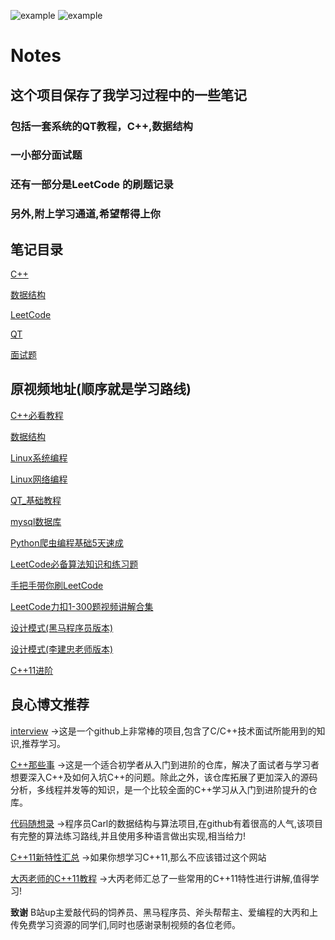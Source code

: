 ![example](https://img.shields.io/badge/notes-v1.0-blue.svg)   ![example](https://img.shields.io/badge/user:-sakura-blue.svg)
# Notes
## 这个项目保存了我学习过程中的一些笔记
### 包括一套系统的QT教程，C++,数据结构
### 一小部分面试题
### 还有一部分是LeetCode 的刷题记录
### 另外,附上学习通道,希望帮得上你

## 笔记目录

[C++](https://github.com/Sakura7301/Notes/tree/master/Notes/C++)

[数据结构](https://github.com/Sakura7301/Notes/tree/master/Notes/Data_structure)

[LeetCode](https://github.com/Sakura7301/Notes/tree/master/Notes/LeetCode)

[QT](https://github.com/Sakura7301/Notes/tree/master/Notes/QT)

[面试题](https://github.com/Sakura7301/Notes/tree/master/Notes/The%20interview)

## 原视频地址(顺序就是学习路线)

[C++必看教程](https://www.bilibili.com/video/BV1et411b73Z)

[数据结构](https://www.bilibili.com/video/BV1Vb411J7XD)

[Linux系统编程](https://www.bilibili.com/video/BV1KE411q7ee)

[Linux网络编程](https://www.bilibili.com/video/BV1iJ411S7UA)

[QT_基础教程](https://www.bilibili.com/video/BV1jX4y1K7bi)

[mysql数据库](https://www.bilibili.com/video/BV1e64y117iM)

[Python爬虫编程基础5天速成](https://www.bilibili.com/video/BV12E411A7ZQ)

[LeetCode必备算法知识和练习题](https://www.bilibili.com/video/BV1xt4y1e7q4)

[手把手带你刷LeetCode](https://www.bilibili.com/video/BV1sy4y1q79M)

[LeetCode力扣1-300题视频讲解合集](https://www.bilibili.com/video/BV1xa411A76q)

[设计模式(黑马程序员版本)](https://www.bilibili.com/video/BV1Mb411t7ut)

[设计模式(李建忠老师版本)](https://www.bilibili.com/video/BV18f4y137xt)

[C++11进阶](https://www.bilibili.com/video/BV1bX4y1G7ks)

## 良心博文推荐

[interview](https://interview.huihut.com/#/)
->这是一个github上非常棒的项目,包含了C/C++技术面试所能用到的知识,推荐学习。


[C++那些事](https://light-city.club/sc/)
->这是一个适合初学者从入门到进阶的仓库，解决了面试者与学习者想要深入C++及如何入坑C++的问题。除此之外，该仓库拓展了更加深入的源码分析，多线程并发等的知识，是一个比较全面的C++学习从入门到进阶提升的仓库。

[代码随想录](https://programmercarl.com/)
->程序员Carl的数据结构与算法项目,在github有着很高的人气,该项目有完整的算法练习路线,并且使用多种语言做出实现,相当给力!

[C++11新特性汇总](https://changkun.de/modern-cpp/zh-cn/00-preface/)
->如果你想学习C++11,那么不应该错过这个网站

[大丙老师的C++11教程](https://subingwen.cn/cplusplus/)
->大丙老师汇总了一些常用的C++11特性进行讲解,值得学习!



**致谢**
B站up主爱敲代码的饲养员、黑马程序员、斧头帮帮主、爱编程的大丙和上传免费学习资源的同学们,同时也感谢录制视频的各位老师。


